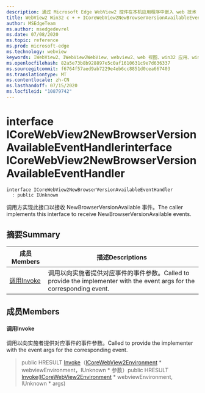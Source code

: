 ```yaml
---
description: 通过 Microsoft Edge WebView2 控件在本机应用程序中嵌入 web 技术（HTML、CSS 和 JavaScript）
title: WebView2 Win32 c + + ICoreWebView2NewBrowserVersionAvailableEventHandler
author: MSEdgeTeam
ms.author: msedgedevrel
ms.date: 07/08/2020
ms.topic: reference
ms.prod: microsoft-edge
ms.technology: webview
keywords: IWebView2、IWebView2WebView、webview2、web 视图、win32 应用、win32、edge、ICoreWebView2、ICoreWebView2Controller、浏览器控件、边缘 html、ICoreWebView2NewBrowserVersionAvailableEventHandler
ms.openlocfilehash: 82a5e73b8b928897e5c0af1610631c9e7d636337
ms.sourcegitcommit: f6764f57aed9ab7229e4eb6cc8851d0cea667403
ms.translationtype: MT
ms.contentlocale: zh-CN
ms.lasthandoff: 07/15/2020
ms.locfileid: "10879742"
---
```

# <span data-ttu-id="4e7ef-104">interface ICoreWebView2NewBrowserVersionAvailableEventHandler</span><span class="sxs-lookup"><span data-stu-id="4e7ef-104">interface ICoreWebView2NewBrowserVersionAvailableEventHandler</span></span> 

```
interface ICoreWebView2NewBrowserVersionAvailableEventHandler
  : public IUnknown
```

<span data-ttu-id="4e7ef-105">调用方实现此接口以接收 NewBrowserVersionAvailable 事件。</span><span class="sxs-lookup"><span data-stu-id="4e7ef-105">The caller implements this interface to receive NewBrowserVersionAvailable events.</span></span>

## <span data-ttu-id="4e7ef-106">摘要</span><span class="sxs-lookup"><span data-stu-id="4e7ef-106">Summary</span></span>

 <span data-ttu-id="4e7ef-107">成员</span><span class="sxs-lookup"><span data-stu-id="4e7ef-107">Members</span></span>                        | <span data-ttu-id="4e7ef-108">描述</span><span class="sxs-lookup"><span data-stu-id="4e7ef-108">Descriptions</span></span>
--------------------------------|---------------------------------------------
[<span data-ttu-id="4e7ef-109">调用</span><span class="sxs-lookup"><span data-stu-id="4e7ef-109">Invoke</span></span>](#invoke) | <span data-ttu-id="4e7ef-110">调用以向实施者提供对应事件的事件参数。</span><span class="sxs-lookup"><span data-stu-id="4e7ef-110">Called to provide the implementer with the event args for the corresponding event.</span></span>

## <span data-ttu-id="4e7ef-111">成员</span><span class="sxs-lookup"><span data-stu-id="4e7ef-111">Members</span></span>

#### <span data-ttu-id="4e7ef-112">调用</span><span class="sxs-lookup"><span data-stu-id="4e7ef-112">Invoke</span></span> 

<span data-ttu-id="4e7ef-113">调用以向实施者提供对应事件的事件参数。</span><span class="sxs-lookup"><span data-stu-id="4e7ef-113">Called to provide the implementer with the event args for the corresponding event.</span></span>

> <span data-ttu-id="4e7ef-114">public HRESULT [Invoke](#invoke)（[ICoreWebView2Environment](icorewebview2environment.md) \* webviewEnvironment，IUnknown \* 参数）</span><span class="sxs-lookup"><span data-stu-id="4e7ef-114">public HRESULT [Invoke](#invoke)([ICoreWebView2Environment](icorewebview2environment.md) \* webviewEnvironment, IUnknown \* args)</span></span>

